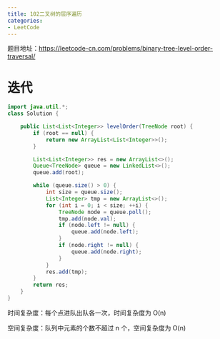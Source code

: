 ```yaml
---
title: 102二叉树的层序遍历
categories: 
- LeetCode
---
```


题目地址：https://leetcode-cn.com/problems/binary-tree-level-order-traversal/

# 迭代

```java
import java.util.*;
class Solution {

    public List<List<Integer>> levelOrder(TreeNode root) {
        if (root == null) {
            return new ArrayList<List<Integer>>();
        }

        List<List<Integer>> res = new ArrayList<>();
        Queue<TreeNode> queue = new LinkedList<>();
        queue.add(root);

        while (queue.size() > 0) {
            int size = queue.size();
            List<Integer> tmp = new ArrayList<>();
            for (int i = 0; i < size; ++i) {
                TreeNode node = queue.poll();
                tmp.add(node.val);
                if (node.left != null) {
                    queue.add(node.left);
                }
                if (node.right != null) {
                    queue.add(node.right);
                }
            }
            res.add(tmp);
        }
        return res;
    }
}
```

时间复杂度：每个点进队出队各一次，时间复杂度为 O(n)

空间复杂度：队列中元素的个数不超过 n 个，空间复杂度为 O(n)